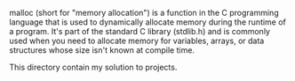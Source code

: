 malloc (short for "memory allocation") is a function in the C programming
language that is used to dynamically allocate memory during the runtime of
a program. It's part of the standard C library (stdlib.h) and is commonly
used when you need to allocate memory for variables, arrays, or data
structures whose size isn't known at compile time.

This directory contain my solution to projects.
